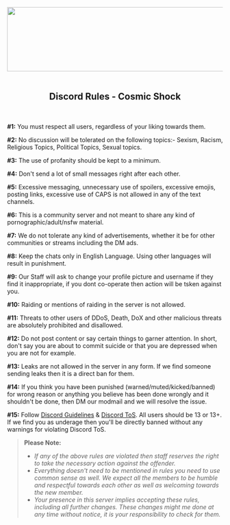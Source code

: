 <div align="center">
    <img src="https://media.discordapp.net/attachments/877923668385206312/883595844299935794/1624961859544.jpg" width="1000px" height="150px" >
&nbsp;

## Discord Rules - Cosmic Shock 
</div>
&nbsp;

**#1:** You must respect all users, regardless of your liking towards them.

**#2:** No discussion will be tolerated on the following topics:- Sexism, Racism, Religious Topics, Political Topics, Sexual topics.

**#3:** The use of profanity should be kept to a minimum.

**#4:** Don't send a lot of small messages right after each other.

**#5:** Excessive messaging, unnecessary use of spoilers, excessive emojis, posting links, excessive use of CAPS is not allowed in any of the text channels.

**#6:** This is a community server and not meant to share any kind of pornographic/adult/nsfw material.

**#7:** We do not tolerate any kind of advertisements, whether it be for other communities or streams including the DM ads.

**#8:** Keep the chats only in English Language. Using other languages will result in punishment.

**#9:** Our Staff will ask to change your profile picture and username if they find it inappropriate, if you dont co-operate then action will be tsken against you.

**#10:** Raiding or mentions of raiding in the server is not allowed.

**#11:** Threats to other users of DDoS, Death, DoX and other malicious threats are absolutely prohibited and disallowed.

**#12:** Do not post content or say certain things to garner attention. In short, don't say you are about to commit suicide or that you are depressed when you are not for example.

**#13:** Leaks are not allowed in the server in any form. If we find someone sending leaks then it is a direct ban for them.

**#14:** If you think you have been punished (warned/muted/kicked/banned) for wrong reason or anything you believe has been done wrongly and it shouldn't be done, then DM our modmail and we will resolve the issue.

**#15:** Follow [Discord Guidelines](https://discord.com/guidelines) & [Discord ToS](https://discord.com/terms). All users should be 13 or 13+. If we find you as underage then you'll be directly banned without any warnings for violating Discord ToS.
&nbsp;
> **Please Note:**
>- *If any of the above rules are violated then staff reserves the right to take the necessary action against the offender.*
>- *Everything doesn't need to be mentioned in rules you need to use  common sense as well. We expect all the members to be humble and respectful towards each other as well as welcoming towards the new member.*
>- *Your presence in this server implies accepting these rules, including all further changes. These changes might me done at any time without notice, it is your responsibility to check for them.*

